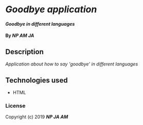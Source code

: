 # _Goodbye application_ #

#### _Goodbye in different languages_ ####

#### By _**NP AM JA**_

## Description

_Application about how to say 'goodbye' in different languages_

## Technologies used
* HTML

### License

Copyright (c) 2019 **_NP JA AM_**

